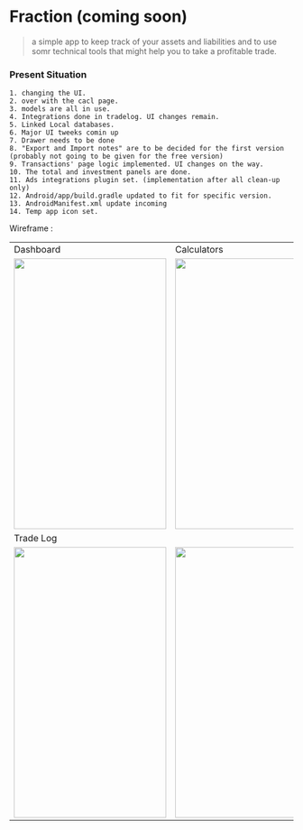 # Fraction (coming soon)
> a simple app to keep track of your assets and liabilities and to use somr technical tools that might help you to take a profitable trade.

### Present Situation
```
1. changing the UI.
2. over with the cacl page.
3. models are all in use. 
4. Integrations done in tradelog. UI changes remain.
5. Linked Local databases.
6. Major UI tweeks comin up
7. Drawer needs to be done 
8. "Export and Import notes" are to be decided for the first version (probably not going to be given for the free version)
9. Transactions' page logic implemented. UI changes on the way.
10. The total and investment panels are done.
11. Ads integrations plugin set. (implementation after all clean-up only)
12. Android/app/build.gradle updated to fit for specific version.
13. AndroidManifest.xml update incoming
14. Temp app icon set.
```
Wireframe :
<table>
  <tr>
    <td>Dashboard</td>
     <td>Calculators</td>
     <td>Edit</td>
    
  </tr>
  <tr>
    <td><img src="https://github.com/ShimronAlakkal/tradebook/blob/main/sd1.png" width=270 height=480></td>
    <td><img src="https://github.com/ShimronAlakkal/tradebook/blob/main/s1.png" width=270 height=480></td>
    <td><img src="https://github.com/ShimronAlakkal/tradebook/blob/main/s2.png" width=270 height=480></td>
   
  </tr>
  <td>Trade Log</td>
  <tr>
     <td><img src="https://github.com/ShimronAlakkal/tradebook/blob/main/s3.png" width=270 height=480></td>
     <td><img src="https://github.com/ShimronAlakkal/tradebook/blob/main/s4.png" width=270 height=480></td>
    </tr>
 </table>

